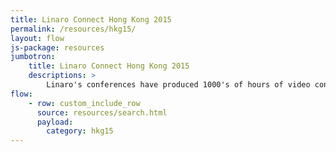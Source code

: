 ```yaml
---
title: Linaro Connect Hong Kong 2015
permalink: /resources/hkg15/
layout: flow
js-package: resources
jumbotron:
    title: Linaro Connect Hong Kong 2015
    descriptions: >
        Linaro's conferences have produced 1000's of hours of video content. You can find it all here!
flow:
    - row: custom_include_row
      source: resources/search.html
      payload:
        category: hkg15
---
```

